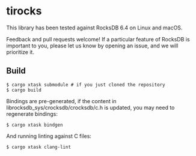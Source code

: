 # tirocks

This library has been tested against RocksDB 6.4 on Linux and macOS.

Feedback and pull requests welcome! If a particular feature of RocksDB is important to you, please let us know by opening an issue, and we will prioritize it.

## Build

```
$ cargo xtask submodule # if you just cloned the repository
$ cargo build
```

Bindings are pre-generated, if the content in librocksdb_sys/crocksdb/crocksdb/c.h is updated, you may need to regenerate bindings:

```
$ cargo xtask bindgen
```

And running linting against C files:

```
$ cargo xtask clang-lint
```
